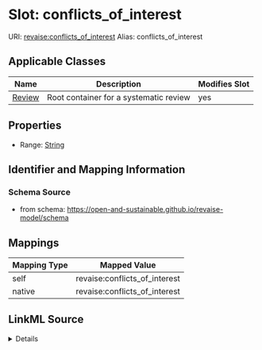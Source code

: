 

# Slot: conflicts_of_interest 



URI: [revaise:conflicts_of_interest](https://open-and-sustainable.github.io/revaise-model/schema/conflicts_of_interest)
Alias: conflicts_of_interest

<!-- no inheritance hierarchy -->





## Applicable Classes

| Name | Description | Modifies Slot |
| --- | --- | --- |
| [Review](Review.md) | Root container for a systematic review |  yes  |






## Properties

* Range: [String](String.md)




## Identifier and Mapping Information






### Schema Source


* from schema: https://open-and-sustainable.github.io/revaise-model/schema




## Mappings

| Mapping Type | Mapped Value |
| ---  | ---  |
| self | revaise:conflicts_of_interest |
| native | revaise:conflicts_of_interest |




## LinkML Source

<details>
```yaml
name: conflicts_of_interest
from_schema: https://open-and-sustainable.github.io/revaise-model/schema
rank: 1000
alias: conflicts_of_interest
domain_of:
- Review
range: string

```
</details>